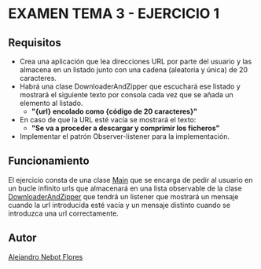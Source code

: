 # EXAMEN TEMA 3 - EJERCICIO 1
## Requisitos
- Crea una aplicación que lea direcciones URL por parte del usuario y las almacena en un listado junto con una cadena 
(aleatoria y única) de 20 caracteres.
- Habrá una clase DownloaderAndZipper que escuchará ese listado y mostrará el siguiente texto por consola cada vez que
 se añada un elemento al listado.
  - **"{url} encolado como {código de 20 caracteres}"**
- En caso de que la URL esté vacía se mostrará el texto:
  - **"Se va a proceder a descargar y comprimir los ficheros"**
- Implementar el patrón Observer-listener para la implementación.

## Funcionamiento
El ejercicio consta de una clase [Main](./src/main/java/Main.java) que se encarga de pedir al usuario en un bucle infinito
urls que almacenará en una lista observable de la clase [DownloaderAndZipper](./src/main/java/DownloaderAndZipper.java) 
que tendrá un listener que mostrará un mensaje cuando la url introducida esté vacía y un mensaje distinto cuando se introduzca
una url correctamente.

## Autor
[Alejandro Nebot Flores](https://github.com/NefloDev)